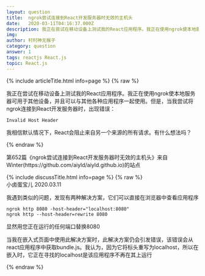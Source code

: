 ```yaml
---
layout: question
title:  ngrok尝试连接到React开发服务器时无效的主机头
date:   2020-03-11T04:16:37.000Z
description: 我正在尝试在移动设备上测试我的React应用程序。我正在使用ngrok使本地服务器可用于其他设备，并且可以与其他各种应用程序一起使用。但是，当我尝试将ng...
img: 
author: 村村神无猴子
category: question
answer: 1
tags: reactjs React.js
topic: React.js
---
```

<div class="article-root">
  <div class="article">
    {% include articleTitle.html info=page %}
    {% raw %}
    <div class="article-content"><p><font style="vertical-align: inherit;"><font style="vertical-align: inherit;">我正在尝试在移动设备上测试我的React应用程序。</font><font style="vertical-align: inherit;">我正在使用ngrok使本地服务器可用于其他设备，并且可以与其他各种应用程序一起使用。</font><font style="vertical-align: inherit;">但是，当我尝试将ngrok连接到React开发服务器时，出现错误：</font></font></p>

<pre><code>Invalid Host Header 
</code></pre>

<p><font style="vertical-align: inherit;"><font style="vertical-align: inherit;">我相信默认情况下，React会阻止来自另一个来源的所有请求。</font><font style="vertical-align: inherit;">有什么想法吗？</font></font></p></div>
    {% endraw %}
  </div>
  <p class="winter_mark">第652篇《ngrok尝试连接到React开发服务器时无效的主机头》来自Winter(https://github.com/aiyld/aiyld.github.io)的站点</p>
  <div class="discuss-wrapper">
    {% include discussTitle.html info=page %}
    {% raw %}
    <div class="discuss-item">
        <div class="discuss-parent">
          <div class="discuss-meta">
            <span class="discuss-user">小卤蛋宝儿</span>
            <span class="discuss-time">2020.03.11</span>
          </div>
          <div class="discuss-comment"><p><font style="vertical-align: inherit;"><font style="vertical-align: inherit;">我遇到类似的问题，发现有两种解决方案，它们可以直接在浏览器中查看应用程序</font></font></p>

<pre><code>ngrok http 8080 -host-header="localhost:8080"<font></font>
ngrok http --host-header=rewrite 8080<font></font>
</code></pre>

<p><font style="vertical-align: inherit;"><font style="vertical-align: inherit;">显然用您正在运行的任何端口替换8080</font></font></p>

<p><font style="vertical-align: inherit;"><font style="vertical-align: inherit;">当我在嵌入式页面中使用此解决方案时，此解决方案仍会引发错误，该错误会从react应用程序中获取bundle.js。</font><font style="vertical-align: inherit;">我认为，因为它将标头重写为localhost，所以在嵌入时，它正在寻找的localhost是该应用程序不再在其上运行</font></font></p></div>
        </div></div>
    {% endraw %}
  </div>
<div>
